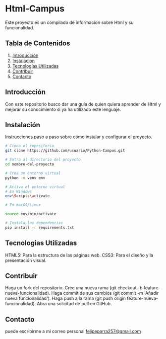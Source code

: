 # Html-Campus


Este proyecto es un compilado de informacion sobre Html y su funcionalidad.

## Tabla de Contenidos

1. [Introducción](#introducción)
2. [Instalación](#instalación)
3. [Tecnologías Utilizadas](#tecnologíasUtilizadas)
4. [Contribuir](#contribuir)
5. [Contacto](#contacto)

## Introducción

Con este repositorio busco dar una guía de quien quiera aprender de Html y mejorar su conocimiento si ya ha utilizado este lenguaje.

## Instalación

Instrucciones paso a paso sobre cómo instalar y configurar el proyecto.

```sh
# Clona el repositorio
git clone https://github.com/usuario/Python-Campus.git

# Entra al directorio del proyecto
cd nombre-del-proyecto

# Crea un entorno virtual 
python -m venv env

# Activa el entorno virtual
# En Windows
env\Scripts\activate

# En macOS/Linux

source env/bin/activate

# Instala las dependencias
pip install -r requirements.txt
```
## Tecnologias Utilizadas
HTML5: Para la estructura de las páginas web. CSS3: Para el diseño y la presentación visual.




## Contribuir
Haga un fork del repositorio. Cree una nueva rama (git checkout -b feature-nueva-funcionalidad). Haga commit de sus cambios (git commit -m 'Añadir nueva funcionalidad'). Haga push a la rama (git push origin feature-nueva-funcionalidad). Abra una solicitud de pull en GitHub.

 ## Contacto
puede escribirme a mi correo personal felipeparra257@gmail.com
